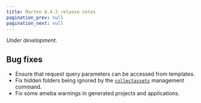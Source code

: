```yaml
---
title: Marten 0.4.3 release notes
pagination_prev: null
pagination_next: null
---
```


_Under development._

## Bug fixes

* Ensure that request query parameters can be accessed from templates.
* Fix hidden folders being ignored by the [`collectassets`](../../development/reference/management-commands.md#collectassets) management command.
* Fix some ameba warnings in generated projects and applications.
